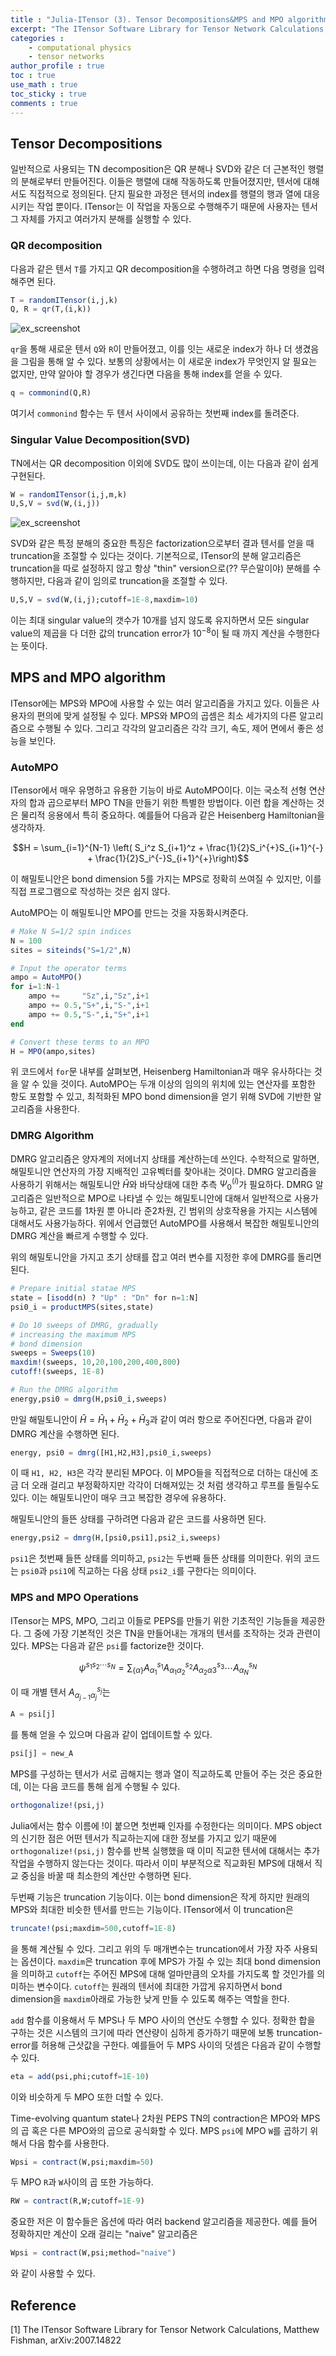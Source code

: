 ```yaml
---
title : "Julia-ITensor (3). Tensor Decompositions&MPS and MPO algorithm"
excerpt: "The ITensor Software Library for Tensor Network Calculations, Matthew Fishman, arXiv:2007.14822"
categories :
    - computational physics
    - tensor networks
author_profile : true
toc : true
use_math : true
toc_sticky : true
comments : true
---
```


## Tensor Decompositions

일반적으로 사용되는 TN decomposition은 QR 분해나 SVD와 같은 더 근본적인 행렬의 분해로부터 만들어진다. 이들은 행렬에 대해 작동하도록 만들어졌지만, 텐서에 대해서도 직접적으로 정의된다. 단지 필요한 과정은 텐서의 index를 행렬의 행과 열에 대응시키는 작업 뿐이다. ITensor는 이 작업을 자동으로 수행해주기 때문에 사용자는 텐서 그 자체를 가지고 여러가지 분해를 실행할 수 있다.

### QR decomposition

다음과 같은 텐서 `T`를 가지고 QR decomposition을 수행하려고 하면 다음 명령을 입력해주면 된다.

```julia
T = randomITensor(i,j,k)
Q, R = qr(T,(i,k))
```

![ex_screenshot](/assets/images/JuliaITensor/jit9.jpg)

`qr`을 통해 새로운 텐서 `Q`와 `R`이 만들어졌고, 이를 잇는 새로운 index가 하나 더 생겼음을 그림을 통해 알 수 있다. 보통의 상황에서는 이 새로운 index가 무엇인지 알 필요는 없지만, 만약 알아야 할 경우가 생긴다면 다음을 통해 index를 얻을 수 있다.

```julia
q = commonind(Q,R)
```

여기서 `commonind` 함수는 두 텐서 사이에서 공유하는 첫번째 index를 돌려준다.

### Singular Value Decomposition(SVD)

TN에서는 QR decomposition 이외에 SVD도 많이 쓰이는데, 이는 다음과 같이 쉽게 구현된다.

```julia
W = randomITensor(i,j,m,k)
U,S,V = svd(W,(i,j))
```

![ex_screenshot](/assets/images/JuliaITensor/jit10.jpg)

SVD와 같은 특정 분해의 중요한 특징은 factorization으로부터 결과 텐서를 얻을 때 truncation을 조절할 수 있다는 것이다. 기본적으로, ITensor의 분해 알고리즘은 truncation을 따로 설정하지 않고 항상 "thin" version으로(?? 무슨말이야) 분해를 수행하지만, 다음과 같이 임의로 truncation을 조절할 수 있다.

```julia
U,S,V = svd(W,(i,j);cutoff=1E-8,maxdim=10)
```

이는 최대 singular value의 갯수가 10개를 넘지 않도록 유지하면서 모든 singular value의 제곱을 다 더한 값의 truncation error가 $10^{-8}$이 될 때 까지 계산을 수행한다는 뜻이다. 

## MPS and MPO algorithm

ITensor에는 MPS와 MPO에 사용할 수 있는 여러 알고리즘을 가지고 있다. 이들은 사용자의 편의에 맞게 설정될 수 있다. MPS와 MPO의 곱셈은 최소 세가지의 다른 알고리즘으로 수행될 수 있다. 그리고 각각의 알고리즘은 각각 크기, 속도, 제어 면에서 좋은 성능을 보인다.

### AutoMPO

ITensor에서 매우 유명하고 유용한 기능이 바로 AutoMPO이다. 이는 국소적 선형 연산자의 합과 곱으로부터 MPO TN을 만들기 위한 특별한 방법이다. 이런 합을 계산하는 것은 물리적 응용에서 특히 중요하다. 예를들어 다음과 같은 Heisenberg Hamiltonian을 생각하자.

$$H = \sum_{i=1}^{N-1} \left( S_i^z S_{i+1}^z + \frac{1}{2}S_i^{+}S_{i+1}^{-} + \frac{1}{2}S_i^{-}S_{i+1}^{+}\right)$$

이 해밀토니안은 bond dimension $5$를 가지는 MPS로 정확히 쓰여질 수 있지만, 이를 직접 프로그램으로 작성하는 것은 쉽지 않다.

AutoMPO는 이 해밀토니안 MPO를 만드는 것을 자동화시켜준다.

```julia
# Make N S=1/2 spin indices
N = 100
sites = siteinds("S=1/2",N)

# Input the operator terms
ampo = AutoMPO()
for i=1:N-1
    ampo +=     "Sz",i,"Sz",i+1
    ampo += 0.5,"S+",i,"S-",i+1
    ampo += 0.5,"S-",i,"S+",i+1
end

# Convert these terms to an MPO
H = MPO(ampo,sites)
```

위 코드에서 `for`문 내부를 살펴보면, Heisenberg Hamiltonian과 매우 유사하다는 것을 알 수 있을 것이다. AutoMPO는 두개 이상의 임의의 위치에 있는 연산자를 포함한 항도 포함할 수 있고, 최적화된 MPO bond dimension을 얻기 위해 SVD에 기반한 알고리즘을 사용한다.

### DMRG Algorithm

DMRG 알고리즘은 양자계의 저에너지 상태를 계산하는데 쓰인다. 수학적으로 말하면, 해밀토니안 연산자의 가장 지배적인 고유벡터를 찾아내는 것이다. DMRG 알고리즘을 사용하기 위해서는 해밀토니안 $\hat{H}$와 바닥상태에 대한 추측 $\Psi_0^{(i)}$가 필요하다. DMRG 알고리즘은 일반적으로 MPO로 나타낼 수 있는 해밀토니안에 대해서 일반적으로 사용가능하고, 같은 코드를 1차원 뿐 아니라 준2차원, 긴 범위의 상호작용을 가지는 시스템에 대해서도 사용가능하다. 위에서 언급했던 AutoMPO를 사용해서 복잡한 해밀토니안의 DMRG 계산을 빠르게 수행할 수 있다.

위의 해밀토니안을 가지고 초기 상태를 잡고 여러 변수를 지정한 후에 DMRG를 돌리면 된다.

```julia
# Prepare initial statae MPS
state = [isodd(n) ? "Up" : "Dn" for n=1:N]
psi0_i = productMPS(sites,state)

# Do 10 sweeps of DMRG, gradually
# increasing the maximum MPS
# bond dimension
sweeps = Sweeps(10)
maxdim!(sweeps, 10,20,100,200,400,800)
cutoff!(sweeps, 1E-8)

# Run the DMRG algorithm
energy,psi0 = dmrg(H,psi0_i,sweeps)
```

만일 해밀토니안이 $\hat{H} = \hat{H}_1 + \hat{H}_2 + \hat{H}_3$과 같이 여러 항으로 주어진다면, 다음과 같이 DMRG 계산을 수행하면 된다.

```julia
energy, psi0 = dmrg([H1,H2,H3],psi0_i,sweeps)
```

이 때 `H1, H2, H3`은 각각 분리된 MPO다. 이 MPO들을 직접적으로 더하는 대신에 조금 더 오래 걸리고 부정확하지만 각각이 더해져있는 것 처럼 생각하고 루프를 돌릴수도 있다. 이는 해밀토니안이 매우 크고 복잡한 경우에 유용하다.

해밀토니안의 들뜬 상태를 구하려면 다음과 같은 코드를 사용하면 된다.

```julia
energy,psi2 = dmrg(H,[psi0,psi1],psi2_i,sweeps)
```

`psi1`은 첫번째 들뜬 상태를 의미하고, `psi2`는 두번째 들뜬 상태를 의미한다. 위의 코드는 `psi0`과 `psi1`에 직교하는 다음 상태 `psi2_i`를 구한다는 의미이다.


### MPS and MPO Operations

ITensor는 MPS, MPO, 그리고 이들로 PEPS를 만들기 위한 기초적인 기능들을 제공한다. 그 중에 가장 기본적인 것은 TN을 만들어내는 개개의 텐서를 조작하는 것과 관련이 있다. MPS는 다음과 같은 `psi`를 factorize한 것이다.

$$\psi^{s_1 s_2 \cdots s_N} = \sum_{\{\alpha\}} A_{\alpha_1}^{s_1} A_{\alpha_1 \alpha_2}^{s_2} A_{\alpha_2 \alpha3}^{s_3} \cdots A_{\alpha_N}^{s_N}$$

이 때 개별 텐서 $A_{\alpha_{j-1}\alpha_j}^{s_j}$는 

```julia
A = psi[j]
```

를 통해 얻을 수 있으며 다음과 같이 업데이트할 수 있다.

```julia
psi[j] = new_A
```

MPS를 구성하는 텐서가 서로 곱해지는 행과 열이 직교하도록 만들어 주는 것은 중요한데, 이는 다음 코드를 통해 쉽게 수행될 수 있다.

```julia
orthogonalize!(psi,j)
```

Julia에서는 함수 이름에 !이 붙으면 첫번째 인자를 수정한다는 의미이다. MPS object의 신기한 점은 어떤 텐서가 직교하는지에 대한 정보를 가지고 있기 때문에 `orthogonalize!(psi,j)` 함수를 반복 실행했을 때 이미 직교한 텐서에 대해서는 추가 작업을 수행하지 않는다는 것이다. 따라서 이미 부분적으로 직교화된 MPS에 대해서 직교 중심을 바꿀 때 최소한의 계산만 수행하면 된다.

두번째 기능은 truncation 기능이다. 이는 bond dimension은 작게 하지만 원래의 MPS와 최대한 비슷한 텐서를 만드는 기능이다. ITensor에서 이 truncation은

```julia
truncate!(psi;maxdim=500,cutoff=1E-8)
```

을 통해 계산될 수 있다. 그리고 위의 두 매개변수는 truncation에서 가장 자주 사용되는 옵션이다. `maxdim`은 truncation 후에 MPS가 가질 수 있는 최대 bond dimension을 의미하고 `cutoff`는 주어진 MPS에 대해 얼마만큼의 오차를 가지도록 할 것인가를 의미하는 변수이다. `cutoff`는 원래의 텐서에 최대한 가깝게 유지하면서 bond dimension을 `maxdim`아래로 가능한 낮게 만들 수 있도록 해주는 역할을 한다.

`add` 함수를 이용해서 두 MPS나 두 MPO 사이의 연산도 수행할 수 있다. 정확한 합을 구하는 것은 시스템의 크기에 따라 연산량이 심하게 증가하기 때문에 보통 truncation-error를 허용해 근삿값을 구한다. 예를들어 두 MPS 사이의 덧셈은 다음과 같이 수행할 수 있다.

```julia
eta = add(psi,phi;cutoff=1E-10)
```

이와 비슷하게 두 MPO 또한 더할 수 있다.

Time-evolving quantum state나 2차원 PEPS TN의 contraction은 MPO와 MPS의 곱 혹은 다른 MPO와의 곱으로 공식화할 수 있다. MPS `psi`에 MPO `W`를 곱하기 위해서 다음 함수를 사용한다.

```julia
Wpsi = contract(W,psi;maxdim=50)
```

두 MPO `R`과 `W`사이의 곱 또한 가능하다.

```julia
RW = contract(R,W;cutoff=1E-9)
```

중요한 저은 이 함수들은 옵션에 따라 여러 backend 알고리즘을 제공한다. 예를 들어 정확하지만 계산이 오래 걸리는 "naive" 알고리즘은

```julia
Wpsi = contract(W,psi;method="naive")
```

와 같이 사용할 수 있다.
























## Reference

[1] The ITensor Software Library for Tensor Network Calculations, Matthew Fishman, 	arXiv:2007.14822